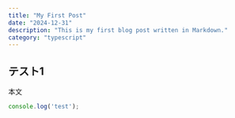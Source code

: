 ```yaml
---
title: "My First Post"
date: "2024-12-31"
description: "This is my first blog post written in Markdown."
category: "typescript"
---
```


## テスト1

本文
```js
console.log('test');
```

